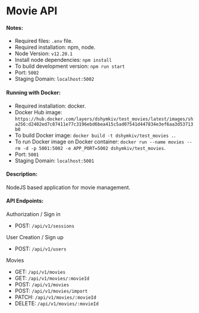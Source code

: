 # Movie API

#### Notes:
- Required files: `.env` file.
- Required installation: npm, node.
- Node Version: `v12.20.1`
- Install node dependencies: `npm install`
- To build development version: `npm run start`
- Port: `5002`
- Staging Domain: `localhost:5002`

#### Running with Docker:
- Required installation: docker.
- Docker Hub image: `https://hub.docker.com/layers/dshymkiv/test_movies/latest/images/sha256:d2402ed7c87411e77c3196ebd6bea415c5ad07541d447834e3ef6aa3d53713b0`
- To build Docker image: `docker build -t dshymkiv/test_movies .`.
- To run Docker image on Docker container: `docker run --name movies --rm -d -p 5001:5002 -e APP_PORT=5002 dshymkiv/test_movies`.
- Port: `5001`
- Staging Domain: `localhost:5001`

#### Description:
NodeJS based application for movie management.

#### API Endpoints:
Authorization / Sign in
- POST: `/api/v1/sessions`

User Creation / Sign up
- POST: `/api/v1/users`

Movies
- GET: `/api/v1/movies`
- GET: `/api/v1/movies/:movieId`
- POST: `/api/v1/movies`
- POST: `/api/v1/movies/import`
- PATCH: `/api/v1/movies/:movieId`
- DELETE: `/api/v1/movies/:movieId`
